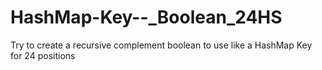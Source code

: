 # HashMap-Key--_Boolean_24HS
Try to create a recursive complement boolean to use like a HashMap Key for 24 positions
